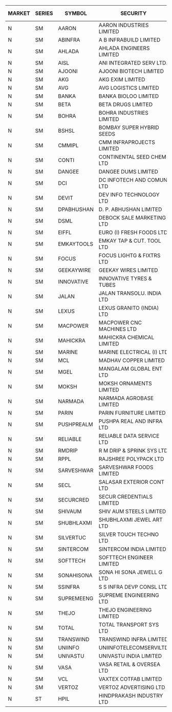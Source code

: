 


| MARKET | SERIES | SYMBOL | SECURITY | PREV CL PR | OPEN PRICE | HIGH PRICE | LOW PRICE | CLOSE PRICE | NET TRDVAL | NET TRDQTY | CORP IND | HI 52 WK | LO 52 WK |
| ----- | ----- | ----- | ----- | ----- | ----- | ----- | ----- | ----- | ----- | ----- | ----- | ----- | ----- |
| N | SM | AARON | AARON INDUSTRIES LIMITED | 47.80 | 48.95 | 48.95 | 48.95 | 48.95 | 161535.00 | 3300 |  | 53.50 | 39.00 |
| N | SM | ABINFRA | A B INFRABUILD LIMITED | 11.90 | 11.35 | 12.20 | 11.35 | 12.00 | 237200.00 | 20000 |  | 26.70 | 11.35 |
| N | SM | AHLADA | AHLADA ENGINEERS LIMITED | 52.00 | 53.50 | 53.75 | 53.50 | 53.75 | 107250.00 | 2000 |  | 140.00 | 36.30 |
| N | SM | AISL | ANI INTEGRATED SERV LTD. | 24.75 | 25.95 | 25.95 | 25.95 | 25.95 | 31140.00 | 1200 |  | 77.00 | 21.00 |
| N | SM | AJOONI | AJOONI BIOTECH LIMITED | 7.60 | 7.25 | 7.95 | 7.25 | 7.95 | 92600.00 | 12000 |  | 29.00 | 7.25 |
| N | SM | AKG | AKG EXIM LIMITED | 33.50 | 33.50 | 33.50 | 33.50 | 33.50 | 268000.00 | 8000 |  | 37.00 | 30.00 |
| N | SM | AVG | AVG LOGISTICS LIMITED | 60.00 | 69.95 | 72.00 | 69.95 | 70.00 | 511080.00 | 7200 |  | 108.00 | 60.00 |
| N | SM | BANKA | BANKA BIOLOO LIMITED | 65.35 | 67.45 | 68.60 | 67.45 | 68.60 | 163260.00 | 2400 |  | 112.35 | 58.90 |
| N | SM | BETA | BETA DRUGS LIMITED | 72.35 | 72.15 | 73.20 | 70.65 | 70.65 | 403200.00 | 5600 |  | 124.00 | 57.60 |
| N | SM | BOHRA | BOHRA INDUSTRIES LIMITED | 1.40 | 1.35 | 1.35 | 1.35 | 1.35 | 8100.00 | 6000 |  | 21.50 | 1.35 |
| N | SM | BSHSL | BOMBAY SUPER HYBRID SEEDS | 110.00 | 107.00 | 109.00 | 107.00 | 109.00 | 388200.00 | 3600 |  | 149.00 | 106.50 |
| N | SM | CMMIPL | CMM INFRAPROJECTS LIMITED | 5.85 | 6.10 | 6.10 | 6.10 | 6.10 | 146400.00 | 24000 |  | 10.50 | 2.45 |
| N | SM | CONTI | CONTINENTAL SEED CHEM LTD | 64.70 | 66.05 | 67.90 | 66.00 | 67.85 | 21236400.00 | 316000 |  | 67.90 | 11.85 |
| N | SM | DANGEE | DANGEE DUMS LIMITED | 132.00 | 132.00 | 132.00 | 132.00 | 132.00 | 105600.00 | 800 |  | 219.35 | 124.00 |
| N | SM | DCI | DC INFOTECH AND COMUN LTD | 45.45 | 45.20 | 45.20 | 45.20 | 45.20 | 135600.00 | 3000 |  | 45.50 | 45.20 |
| N | SM | DEVIT | DEV INFO TECHNOLOGY LTD | 73.25 | 73.00 | 73.25 | 72.00 | 72.05 | 435450.00 | 6000 |  | 101.00 | 65.00 |
| N | SM | DPABHUSHAN | D. P. ABHUSHAN LIMITED | 55.70 | 60.00 | 60.10 | 60.00 | 60.10 | 961200.00 | 16000 |  | 60.10 | 37.50 |
| N | SM | DSML | DEBOCK SALE MARKETING LTD | 5.40 | 5.55 | 5.55 | 5.55 | 5.55 | 33300.00 | 6000 |  | 12.05 | 3.55 |
| N | SM | EIFFL | EURO (I) FRESH FOODS LTD | 114.15 | 114.00 | 114.00 | 112.75 | 113.15 | 2265440.00 | 20000 |  | 131.00 | 81.00 |
| N | SM | EMKAYTOOLS | EMKAY TAP & CUT. TOOL LTD | 107.00 | 112.00 | 112.00 | 112.00 | 112.00 | 67200.00 | 600 |  | 190.00 | 92.00 |
| N | SM | FOCUS | FOCUS LIGHTG & FIXTRS LTD | 32.55 | 31.00 | 31.00 | 30.95 | 30.95 | 278700.00 | 9000 |  | 178.00 | 29.45 |
| N | SM | GEEKAYWIRE | GEEKAY WIRES LIMITED | 36.50 | 37.25 | 37.25 | 37.25 | 37.25 | 447000.00 | 12000 |  | 37.25 | 31.00 |
| N | SM | INNOVATIVE | INNOVATIVE TYRES & TUBES | 11.60 | 11.80 | 11.80 | 11.80 | 11.80 | 35400.00 | 3000 |  | 26.00 | 11.20 |
| N | SM | JALAN | JALAN TRANSOLU. INDIA LTD | 3.80 | 3.95 | 3.95 | 3.95 | 3.95 | 11850.00 | 3000 |  | 19.95 | 2.85 |
| N | SM | LEXUS | LEXUS GRANITO (INDIA) LTD | 8.70 | 9.10 | 9.10 | 9.10 | 9.10 | 9100.00 | 1000 |  | 38.70 | 8.30 |
| N | SM | MACPOWER | MACPOWER CNC MACHINES LTD | 62.90 | 60.50 | 63.50 | 60.00 | 60.00 | 393900.00 | 6500 |  | 164.20 | 51.00 |
| N | SM | MAHICKRA | MAHICKRA CHEMICAL LIMITED | 90.90 | 89.50 | 89.50 | 89.10 | 89.35 | 804300.00 | 9000 |  | 93.50 | 40.80 |
| N | SM | MARINE | MARINE ELECTRICAL (I) LTD | 98.50 | 98.00 | 100.00 | 98.00 | 99.95 | 992200.00 | 10000 |  | 123.00 | 88.00 |
| N | SM | MCL | MADHAV COPPER LIMITED | 116.40 | 114.95 | 118.70 | 110.05 | 115.50 | 17017680.00 | 148800 |  | 358.00 | 102.15 |
| N | SM | MGEL | MANGALAM GLOBAL ENT LTD | 52.85 | 52.85 | 52.85 | 52.85 | 52.85 | 105700.00 | 2000 |  | 54.00 | 51.05 |
| N | SM | MOKSH | MOKSH ORNAMENTS LIMITED | 26.50 | 25.20 | 25.20 | 25.10 | 25.15 | 226200.00 | 9000 |  | 27.50 | 16.25 |
| N | SM | NARMADA | NARMADA AGROBASE LIMITED | 22.00 | 23.05 | 23.10 | 23.05 | 23.10 | 184600.00 | 8000 |  | 27.50 | 17.00 |
| N | SM | PARIN | PARIN FURNITURE LIMITED | 59.80 | 62.90 | 62.90 | 52.25 | 52.25 | 338800.00 | 6000 |  | 72.90 | 52.25 |
| N | SM | PUSHPREALM | PUSHPA REAL AND INFRA LTD | 5.55 | 5.80 | 5.80 | 5.40 | 5.40 | 22400.00 | 4000 |  | 26.55 | 3.70 |
| N | SM | RELIABLE | RELIABLE DATA SERVICE LTD | 33.25 | 34.50 | 34.50 | 34.50 | 34.50 | 82800.00 | 2400 |  | 62.50 | 23.80 |
| N | SM | RMDRIP | R M DRIP & SPRINK SYS LTD | 24.50 | 25.70 | 25.70 | 25.70 | 25.70 | 102800.00 | 4000 |  | 56.50 | 13.00 |
| N | SM | RPPL | RAJSHREE POLYPACK LTD | 95.50 | 95.00 | 95.50 | 95.00 | 95.50 | 285500.00 | 3000 |  | 118.00 | 75.00 |
| N | SM | SARVESHWAR | SARVESHWAR FOODS LIMITED | 15.00 | 15.70 | 15.75 | 15.45 | 15.45 | 124960.00 | 8000 |  | 43.85 | 14.50 |
| N | SM | SECL | SALASAR EXTERIOR CONT LTD | 45.00 | 45.50 | 45.50 | 45.50 | 45.50 | 1092000.00 | 24000 |  | 62.25 | 38.50 |
| N | SM | SECURCRED | SECUR CREDENTIALS LIMITED | 25.20 | 23.95 | 26.45 | 23.95 | 26.45 | 140820.00 | 5400 |  | 110.00 | 21.90 |
| N | SM | SHIVAUM | SHIV AUM STEELS LIMITED | 45.00 | 45.00 | 45.00 | 45.00 | 45.00 | 135000.00 | 3000 |  | 46.00 | 44.10 |
| N | SM | SHUBHLAXMI | SHUBHLAXMI JEWEL ART LTD | 47.20 | 45.30 | 45.30 | 44.85 | 44.85 | 90150.00 | 2000 |  | 209.50 | 35.00 |
| N | SM | SILVERTUC | SILVER TOUCH TECHNO LTD | 115.05 | 115.00 | 115.00 | 115.00 | 115.00 | 115000.00 | 1000 |  | 140.00 | 111.00 |
| N | SM | SINTERCOM | SINTERCOM INDIA LIMITED | 80.00 | 80.50 | 80.50 | 80.00 | 80.00 | 2402100.00 | 30000 |  | 80.70 | 56.00 |
| N | SM | SOFTTECH | SOFTTECH ENGINEER LIMITED | 62.30 | 62.45 | 62.45 | 62.45 | 62.45 | 99920.00 | 1600 |  | 76.25 | 32.10 |
| N | SM | SONAHISONA | SONA HI SONA JEWELL G LTD | 12.90 | 12.10 | 15.05 | 12.10 | 15.00 | 721000.00 | 50000 |  | 15.05 | 9.70 |
| N | SM | SSINFRA | S S INFRA DEVP CONSL LTD | 11.30 | 11.75 | 11.75 | 11.75 | 11.75 | 35250.00 | 3000 |  | 19.35 | 8.80 |
| N | SM | SUPREMEENG | SUPREME ENGINEERING LTD | 24.60 | 24.50 | 24.50 | 24.50 | 24.50 | 98000.00 | 4000 |  | 42.00 | 20.50 |
| N | SM | THEJO | THEJO ENGINEERING LIMITED | 504.00 | 495.00 | 495.00 | 495.00 | 495.00 | 1386000.00 | 2800 |  | 600.00 | 470.25 |
| N | SM | TOTAL | TOTAL TRANSPORT SYS LTD | 45.85 | 43.60 | 44.50 | 43.60 | 44.50 | 397800.00 | 9000 |  | 47.50 | 25.00 |
| N | SM | TRANSWIND | TRANSWIND INFRA LIMITED | 3.50 | 3.35 | 3.35 | 3.35 | 3.35 | 13400.00 | 4000 |  | 10.70 | 3.20 |
| N | SM | UNIINFO | UNIINFOTELECOMSERVILTD | 28.15 | 28.00 | 28.95 | 28.00 | 28.00 | 803100.00 | 28000 |  | 44.80 | 16.40 |
| N | SM | UNIVASTU | UNIVASTU INDIA LIMITED | 46.00 | 45.70 | 45.70 | 45.70 | 45.70 | 411300.00 | 9000 |  | 85.00 | 45.00 |
| N | SM | VASA | VASA RETAIL & OVERSEA LTD | 8.60 | 8.25 | 8.25 | 8.20 | 8.20 | 328400.00 | 40000 |  | 26.10 | 8.20 |
| N | SM | VCL | VAXTEX COTFAB LIMITED | 23.00 | 23.00 | 25.50 | 23.00 | 23.60 | 1020600.00 | 42000 |  | 25.50 | 23.00 |
| N | SM | VERTOZ | VERTOZ ADVERTISING LTD | 89.80 | 85.35 | 85.35 | 85.35 | 85.35 | 409680.00 | 4800 |  | 211.00 | 71.00 |
| N | ST | HPIL | HINDPRAKASH INDUSTRY LTD | 40.00 | 40.70 | 42.70 | 40.70 | 41.30 | 26939550.00 | 651000 |  | 42.70 | 40.70 |



